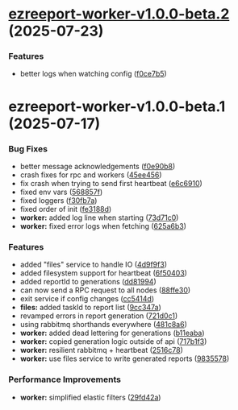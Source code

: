 # [ezreeport-worker-v1.0.0-beta.2](https://github.com/ezpaarse-project/ezreeport/compare/ezreeport-worker@1.0.0-beta.1...ezreeport-worker@1.0.0-beta.2) (2025-07-23)


### Features

* better logs when watching config ([f0ce7b5](https://github.com/ezpaarse-project/ezreeport/commit/f0ce7b506a273d4697c75588df322a0d423c7566))

# ezreeport-worker-v1.0.0-beta.1 (2025-07-17)


### Bug Fixes

* better message acknowledgements ([f0e90b8](https://github.com/ezpaarse-project/ezreeport/commit/f0e90b847a38de2a78b5677ec4891636e309d4cd))
* crash fixes for rpc and workers ([45ee456](https://github.com/ezpaarse-project/ezreeport/commit/45ee4569a0e00e839cc1c9ae887f46db3620c9b2))
* fix crash when trying to send first heartbeat ([e6c6910](https://github.com/ezpaarse-project/ezreeport/commit/e6c6910ddf04756e34312c3e4335864b6688db17))
* fixed env vars ([568857f](https://github.com/ezpaarse-project/ezreeport/commit/568857f51df9b7bc859692c065e714f0e9521bda))
* fixed loggers ([f30fb7a](https://github.com/ezpaarse-project/ezreeport/commit/f30fb7a2ea2ba25b0237b46bed24cf893de9157d))
* fixed order of init ([fe3188d](https://github.com/ezpaarse-project/ezreeport/commit/fe3188da0d5097c7fb7c9f7c2f6464a5c50a8cd0))
* **worker:** added log line when starting ([73d71c0](https://github.com/ezpaarse-project/ezreeport/commit/73d71c0383e3ddd9602f532c57df87a9724134eb))
* **worker:** fixed error logs when fetching ([625a6b3](https://github.com/ezpaarse-project/ezreeport/commit/625a6b39904785c3616b936d0f34fa5c05a13dce))


### Features

* added "files" service to handle IO ([4d9f9f3](https://github.com/ezpaarse-project/ezreeport/commit/4d9f9f3fc20d98cf9e913f0b32c96b525a1a4a7e))
* added filesystem support for heartbeat ([6f50403](https://github.com/ezpaarse-project/ezreeport/commit/6f50403706bfaf2105978885c12fa531f29ad03c))
* added reportId to generations ([dd81994](https://github.com/ezpaarse-project/ezreeport/commit/dd81994b80e23590adead0e98f8ea7db83fd8518))
* can now send a RPC request to all nodes ([88ffe30](https://github.com/ezpaarse-project/ezreeport/commit/88ffe30e3dd09e3bd27bea4fe5d1751c4cc2b5f2))
* exit service if config changes ([cc5414d](https://github.com/ezpaarse-project/ezreeport/commit/cc5414d282742baac3d84e5a34d8ecbc723ee9b6))
* **files:** added taskId to report list ([9cc347a](https://github.com/ezpaarse-project/ezreeport/commit/9cc347a2697ff839045a96947bdd5567fd356260))
* revamped errors in report generation ([721d0c1](https://github.com/ezpaarse-project/ezreeport/commit/721d0c11ebaf62946bf9252f19eba8ce32240e70))
* using rabbitmq shorthands everywhere ([481c8a6](https://github.com/ezpaarse-project/ezreeport/commit/481c8a6f04eae389c0bc32927015e5ec6029c571))
* **worker:** added dead lettering for generations ([b11eaba](https://github.com/ezpaarse-project/ezreeport/commit/b11eabac70a515f1ad437c6a7a74d3f1b0237428))
* **worker:** copied generation logic outside of api ([717b1f3](https://github.com/ezpaarse-project/ezreeport/commit/717b1f310617ab3b51e0d5494cba0139586267f5))
* **worker:** resilient rabbitmq + heartbeat ([2516c78](https://github.com/ezpaarse-project/ezreeport/commit/2516c78da6e259a99971c352786c72be3dd9febb))
* **worker:** use files service to write generated reports ([9835578](https://github.com/ezpaarse-project/ezreeport/commit/98355785cf28ec62e189130bfb2ad0928b8663e6))


### Performance Improvements

* **worker:** simplified elastic filters ([29fd42a](https://github.com/ezpaarse-project/ezreeport/commit/29fd42a4fa5735e6b8bd091f31c3ecde812a5df5))
